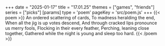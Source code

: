 +++
date = "2025-01-17"
title = "17.01.25"
themes = ["games", "friends"]
series = ["picks"]
[params]
  type = 'poem'
  pageKey = 'src/poem.js'
+++
{{< poem >}}
An ordered scattering of cards,
To madness heralding the end,
When all the jig is up votes descend,
And through cracked lips pronounce us merry fools,
Flocking in their every feather,
Perching, leaning close together,
Gathered while the night is young and sleep too hard.
{{< /poem >}}